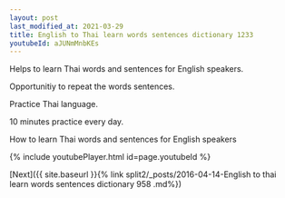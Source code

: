 ```yaml
---
layout: post
last_modified_at: 2021-03-29
title: English to Thai learn words sentences dictionary 1233 
youtubeId: aJUNmMnbKEs
---
```

 
 
Helps to learn Thai words and sentences for English speakers.

Opportunitiy to repeat the words sentences. 

Practice Thai language. 
 
10 minutes practice every day. 
 
How to learn Thai words and sentences for English speakers 
 
{% include youtubePlayer.html id=page.youtubeId %}
 
 
[Next]({{ site.baseurl }}{% link  split2/_posts/2016-04-14-English to thai learn words sentences dictionary 958 .md%})
 
